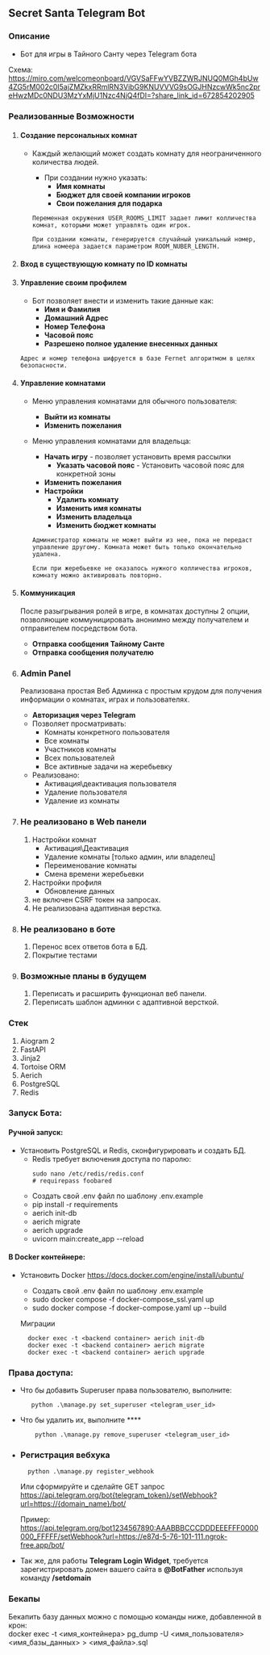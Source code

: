 ## Secret Santa Telegram Bot
### Описание

* Бот для игры в Тайного Санту через Telegram бота

Схема: https://miro.com/welcomeonboard/VGVSaFFwYVBZZWRJNUQ0MGh4bUw4ZG5rM002c0I5ajZMZkxRRmlRN3VibG9KNUVVVG9sOGJHNzcwWk5nc2preHwzMDc0NDU3MzYxMjU1Nzc4NjQ4fDI=?share_link_id=672854202905
### Реализованные Возможности

1. #### Создание персональных комнат

   - Каждый желающий может создать комнату для неограниченного количества людей.
       - При создании нужно указать:
         - **Имя комнаты**
         - **Бюджет для своей компании игроков**
         - **Свои пожелания для подарка**
         
        ```Переменная окружения USER_ROOMS_LIMIT задает лимит колличества комнат, которыми может управлять один игрок.```

       ```При создании комнаты, генерируется случайный уникальный номер, длина номеера задается параметром ROOM_NUBER_LENGTH. ```
2. #### Вход в существующую комнату по ID комнаты
3. #### Управление своим профилем
   - Бот позволяет внести и изменить такие данные как:
     - **Имя и Фамилия**
     - **Домашний Адрес**
     - **Номер Телефона**
     - **Часовой пояс**
     - **Разрешено полное удаление внесенных данных**  
   
   ```Адрес и номер телефона шифруется в базе Fernet алгоритмом в целях безопасности.```
 
4. #### Управление комнатами
   - Меню управления комнатами для обычного пользователя:       
     - **Выйти из комнаты**
     - **Изменить пожелания**
   - Меню управления комнатами для владельца:
     - **Начать игру** - позволяет установить время рассылки
       -  **Указать часовой пояс** - Установить часовой пояс для конкретной зоны
     - **Изменить пожелания**
     - **Настройки**
       - **Удалить комнату** 
       - **Изменить имя комнаты**
       - **Изменить владельца**
       - **Изменить бюджет комнаты**
     
     ```Администратор комнаты не может выйти из нее, пока не передаст управление другому. Комната может быть только окончательно удалена.```

     ```Если при жеребьевке не оказалось нужного колличества игроков, комнату можно активировать повторно.```
5. #### Коммуникация
    После разыгрывания ролей в игре, в комнатах доступны 2 опции, позволяющие коммуницировать анонимно между получателем и отправителем посредством бота.  
   - **Отправка сообщения Тайному Санте**
   - **Отправка сообщения получателю**  
6. ### Admin Panel 
    Реализована простая Веб Админка с простым крудом для получения информации о комнатах, играх и пользователях.
    - **Авторизация через Telegram** 
   - Позволяет просматривать:
      - Комнаты конкретного пользователя
      - Все комнаты
      - Участников комнаты
      - Всех пользователей
      - Все активные задачи на жеребьевку  
    - Реализовано:
      - Активация\деактивация пользователя
      - Удаление пользователя
      - Удаление из комнаты

7. ### Не реализовано в Web панели
   1. Настройки комнат
        - Активация\Деактивация
        - Удаление комнаты [только админ, или владелец]
        - Переименование комнаты
        - Смена времени жеребьевки
   2. Настройки профиля
        - Обновление данных
   3. не включен CSRF токен на запросах.
   4. Не реализована адаптивная верстка. 

8. ### Не реализовано в боте
   1. Перенос всех ответов бота в БД.
   2. Покрытие тестами


9. ### Возможные планы в будущем
   1. Переписать и расширить функционал веб панели.
   3. Переписать шаблон админки с адаптивной версткой. 
  
### Стек
1. Aiogram 2
2. FastAPI
3. Jinja2
4. Tortoise ORM
5. Aerich
6. PostgreSQL
7. Redis

### Запуск Бота:
#### Ручной запуск:
 - Установить PostgreSQL и Redis, сконфигурировать и создать БД. 
   - Redis требует включения доступа по паролю:
      ```
     sudo nano /etc/redis/redis.conf
     # requirepass foobared
     ```
   - Создать свой .env файл по шаблону .env.example
   - pip install -r requirements
   - aerich init-db
   - aerich migrate
   - aerich upgrade
   - uvicorn main:create_app --reload

#### В Docker контейнере:
 - Установить Docker https://docs.docker.com/engine/install/ubuntu/
   - Создать свой .env файл по шаблону .env.example
   - sudo docker compose -f docker-compose_ssl.yaml up
   - sudo docker compose -f docker-compose.yaml up --build

    Миграции
      ```console
        docker exec -t <backend container> aerich init-db
        docker exec -t <backend container> aerich migrate
        docker exec -t <backend container> aerich upgrade
      ```
### Права доступа:
 - Что бы добавить Superuser права пользователю, выполните: 
      ```console
         python .\manage.py set_superuser <telegram_user_id>
      ```
 - Что бы удалить их, выполните **** 
      ```console
          python .\manage.py remove_superuser <telegram_user_id>
      ```
- ### Регистрация вебхука
    ```console
      python .\manage.py register_webhook
    ```
  
    Или сформируйте и сделайте GET запрос
    https://api.telegram.org/bot{telegram_token}/setWebhook?url=https://{domain_name}/bot/

    Пример:
    https://api.telegram.org/bot1234567890:AAABBBCCCDDDEEEFFF0000000_FFFFF/setWebhook?url=https://e87d-5-76-101-111.ngrok-free.app/bot/

- Так же, для работы **Telegram Login Widget**, требуется зарегистрировать домен вашего сайта в **@BotFather** используя команду **/setdomain**

### Бекапы
Бекапить базу данных можно с помощью команды ниже, добавленной в крон:  
docker exec -t <имя_контейнера> pg_dump -U <имя_пользователя> <имя_базы_данных> > <имя_файла>.sql

